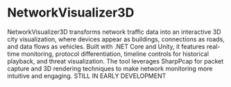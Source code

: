 # NetworkVisualizer3D
NetworkVisualizer3D transforms network traffic data into an interactive 3D city visualization, where devices appear as buildings, connections as roads, and data flows as vehicles. Built with .NET Core and Unity, it features real-time monitoring, protocol differentiation, timeline controls for historical playback, and threat visualization. The tool leverages SharpPcap for packet capture and 3D rendering techniques to make network monitoring more intuitive and engaging.
STILL IN EARLY DEVELOPMENT
